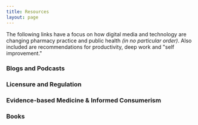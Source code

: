 ```yaml
---
title: Resources
layout: page
---
```

The following links have a focus on how digital media and technology are changing pharmacy practice and public health *(in no particular order)*. Also included are recommendations for productivity, deep work and "self improvement."

### Blogs and Podcasts

### Licensure and Regulation

### Evidence-based Medicine & Informed Consumerism

### Books
